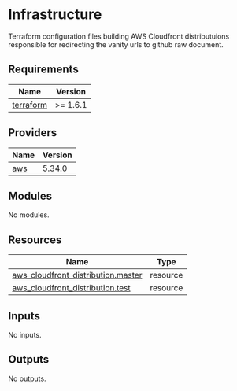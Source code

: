 # Infrastructure

Terraform configuration files building AWS Cloudfront distributuions responsible for redirecting the vanity urls to github raw document.

## Requirements

| Name | Version |
|------|---------|
| <a name="requirement_terraform"></a> [terraform](#requirement\_terraform) | >= 1.6.1 |

## Providers

| Name | Version |
|------|---------|
| <a name="provider_aws"></a> [aws](#provider\_aws) | 5.34.0 |

## Modules

No modules.

## Resources

| Name | Type |
|------|------|
| [aws_cloudfront_distribution.master](https://registry.terraform.io/providers/hashicorp/aws/latest/docs/resources/cloudfront_distribution) | resource |
| [aws_cloudfront_distribution.test](https://registry.terraform.io/providers/hashicorp/aws/latest/docs/resources/cloudfront_distribution) | resource |

## Inputs

No inputs.

## Outputs

No outputs.

